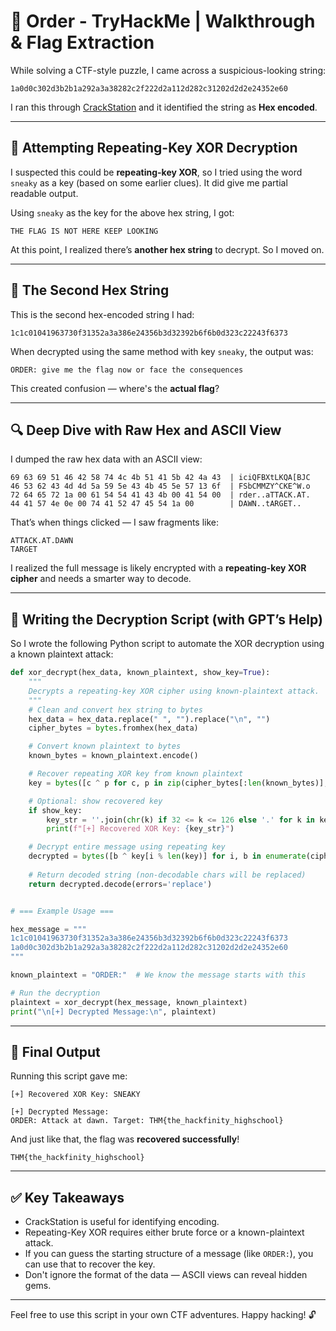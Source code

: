 # 🔐 Order - TryHackMe | Walkthrough & Flag Extraction

While solving a CTF-style puzzle, I came across a suspicious-looking string:

```
1a0d0c302d3b2b1a292a3a38282c2f222d2a112d282c31202d2d2e24352e60
```

I ran this through [CrackStation](https://crackstation.net/) and it identified the string as **Hex encoded**.

---

## 🔁 Attempting Repeating-Key XOR Decryption

I suspected this could be **repeating-key XOR**, so I tried using the word `sneaky` as a key (based on some earlier clues). It did give me partial readable output.

Using `sneaky` as the key for the above hex string, I got:

```
THE FLAG IS NOT HERE KEEP LOOKING
```

At this point, I realized there’s **another hex string** to decrypt. So I moved on.

---

## 🧩 The Second Hex String

This is the second hex-encoded string I had:

```
1c1c01041963730f31352a3a386e24356b3d32392b6f6b0d323c22243f6373
```

When decrypted using the same method with key `sneaky`, the output was:

```
ORDER: give me the flag now or face the consequences
```

This created confusion — where's the **actual flag**?

---

## 🔍 Deep Dive with Raw Hex and ASCII View

I dumped the raw hex data with an ASCII view:

```
69 63 69 51 46 42 58 74 4c 4b 51 41 5b 42 4a 43  | iciQFBXtLKQA[BJC
46 53 62 43 4d 4d 5a 59 5e 43 4b 45 5e 57 13 6f  | FSbCMMZY^CKE^W.o
72 64 65 72 1a 00 61 54 54 41 43 4b 00 41 54 00  | rder..aTTACK.AT.
44 41 57 4e 0e 00 74 41 52 47 45 54 1a 00        | DAWN..tARGET..
```

That’s when things clicked — I saw fragments like:

```
ATTACK.AT.DAWN
TARGET
```

I realized the full message is likely encrypted with a **repeating-key XOR cipher** and needs a smarter way to decode.

---

## 🧠 Writing the Decryption Script (with GPT’s Help)

So I wrote the following Python script to automate the XOR decryption using a known plaintext attack:

```python
def xor_decrypt(hex_data, known_plaintext, show_key=True):
    """
    Decrypts a repeating-key XOR cipher using known-plaintext attack.
    """
    # Clean and convert hex string to bytes
    hex_data = hex_data.replace(" ", "").replace("\n", "")
    cipher_bytes = bytes.fromhex(hex_data)

    # Convert known plaintext to bytes
    known_bytes = known_plaintext.encode()

    # Recover repeating XOR key from known plaintext
    key = bytes([c ^ p for c, p in zip(cipher_bytes[:len(known_bytes)], known_bytes)])

    # Optional: show recovered key
    if show_key:
        key_str = ''.join(chr(k) if 32 <= k <= 126 else '.' for k in key)
        print(f"[+] Recovered XOR Key: {key_str}")

    # Decrypt entire message using repeating key
    decrypted = bytes([b ^ key[i % len(key)] for i, b in enumerate(cipher_bytes)])
    
    # Return decoded string (non-decodable chars will be replaced)
    return decrypted.decode(errors='replace')


# === Example Usage ===

hex_message = """
1c1c01041963730f31352a3a386e24356b3d32392b6f6b0d323c22243f6373
1a0d0c302d3b2b1a292a3a38282c2f222d2a112d282c31202d2d2e24352e60
"""

known_plaintext = "ORDER:"  # We know the message starts with this

# Run the decryption
plaintext = xor_decrypt(hex_message, known_plaintext)
print("\n[+] Decrypted Message:\n", plaintext)
```

---

## 🏁 Final Output

Running this script gave me:

```
[+] Recovered XOR Key: SNEAKY

[+] Decrypted Message:
ORDER: Attack at dawn. Target: THM{the_hackfinity_highschool}
```

And just like that, the flag was **recovered successfully**!

```
THM{the_hackfinity_highschool}
```

---

## ✅ Key Takeaways

- CrackStation is useful for identifying encoding.
- Repeating-Key XOR requires either brute force or a known-plaintext attack.
- If you can guess the starting structure of a message (like `ORDER:`), you can use that to recover the key.
- Don't ignore the format of the data — ASCII views can reveal hidden gems.

---

Feel free to use this script in your own CTF adventures. Happy hacking! 🔓
